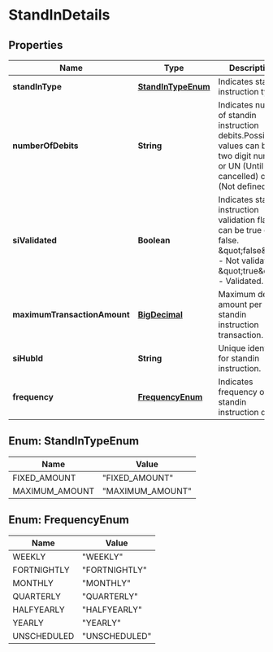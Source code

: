 

# StandInDetails

## Properties

Name | Type | Description | Notes
------------ | ------------- | ------------- | -------------
**standInType** | [**StandInTypeEnum**](#StandInTypeEnum) | Indicates standin instruction type. | 
**numberOfDebits** | **String** | Indicates number of standin instruction debits.Possible values can be two digit number or UN (Until it is cancelled) or ND (Not defined). | 
**siValidated** | **Boolean** | Indicates standin instruction validation flag, it can be true or false. \&quot;false\&quot; - Not validated, \&quot;true\&quot; - Validated. | 
**maximumTransactionAmount** | [**BigDecimal**](BigDecimal.md) | Maximum debit amount per standin instruction transaction. | 
**siHubId** | **String** | Unique identifier for standin instruction. | 
**frequency** | [**FrequencyEnum**](#FrequencyEnum) | Indicates frequency of the standin instruction debit. | 



## Enum: StandInTypeEnum

Name | Value
---- | -----
FIXED_AMOUNT | &quot;FIXED_AMOUNT&quot;
MAXIMUM_AMOUNT | &quot;MAXIMUM_AMOUNT&quot;



## Enum: FrequencyEnum

Name | Value
---- | -----
WEEKLY | &quot;WEEKLY&quot;
FORTNIGHTLY | &quot;FORTNIGHTLY&quot;
MONTHLY | &quot;MONTHLY&quot;
QUARTERLY | &quot;QUARTERLY&quot;
HALFYEARLY | &quot;HALFYEARLY&quot;
YEARLY | &quot;YEARLY&quot;
UNSCHEDULED | &quot;UNSCHEDULED&quot;



